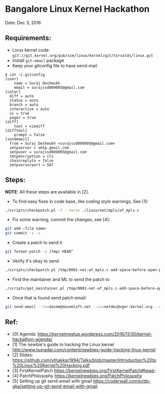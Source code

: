 # Bangalore Linux Kernel Hackathon

Date: Dec 3, 2016

## Requirements:

- Linux kernel code: `git://git.kernel.org/pub/scm/linux/kernel/git/torvalds/linux.git`
- Install `git-email` package
- Keep your gitconfig file to have send-mail

```
$ cat ~/.gitconfig
[user]
    name = Suraj Deshmukh
    email = surajssd009005@gmail.com
[color]
  diff = auto
  status = auto
  branch = auto
  interactive = auto
  ui = true
  pager = true
[diff]
    tool = vimdiff
[difftool]
    prompt = false
[sendemail]
  from = Suraj Deshmukh <surajssd009005@gmail.com>
  smtpserver = smtp.gmail.com
  smtpuser = surajssd009005@gmail.com
  smtpencryption = tls
  chainreplyto = false
  smtpserverport = 587
```


## Steps:

**NOTE**: All these steps are available in [2].

- To find easy fixes in code base, like coding style warnings, See [1]:

```bash
./scripts/checkpatch.pl -f --terse ./linux/net/mpls/af_mpls.c
```

- Fix some warning, commit the changes, see [4]:

```bash
git add <file name>
git commit -s -v
```

- Create a patch to send it

```bash
git format-patch -o /tmp/ HEAD^
```

- Verify it's okay to send

```bash
./scripts/checkpatch.pl /tmp/0001-net-af_mpls.c-add-space-before-open-parenthesis.patch
```

- Find the maintainer and ML to send the patch to

```bash
./scripts/get_maintainer.pl /tmp/0001-net-af_mpls.c-add-space-before-open-parenthesis.patch
```

- Once that is found send patch email:

```bash
git send-email --to=davem@davemloft.net --cc=netdev@vger.kernel.org --cc=linux-kernel@vger.kernel.org /tmp/0001-net-af_mpls.c-add-space-before-open-parenthesis.patch
```


## Ref:

- [0] Agenda: https://kernelmeetup.wordpress.com/2016/11/30/kernel-hackathon-agenda/
- [1] The newbie's guide to hacking the Linux kernel http://www.tuxradar.com/content/newbies-guide-hacking-linux-kernel
- [2] Slides: https://github.com/vthakkar1994/Talks/blob/master/Introduction%20to%20Linux%20Kernel%20Hacking.pdf
- [3] FirstKernelPatch https://kernelnewbies.org/FirstKernelPatch#head-
- [4] PatchPhilosophy https://kernelnewbies.org/PatchPhilosophy
- [5] Setting up git send-email with gmail https://coderwall.com/p/dp-gka/setting-up-git-send-email-with-gmail
